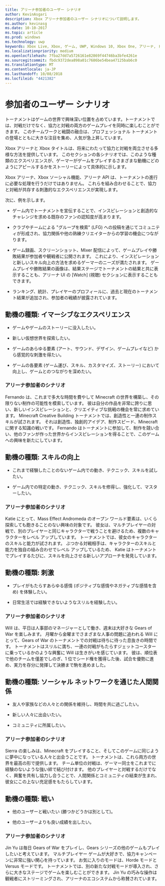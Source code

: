 ```yaml
---
title: アリーナ参加者のユーザー シナリオ
author: KevinAsgari
description: Xbox アリーナ参加者のユーザー シナリオについて説明します。
ms.author: kevinasg
ms.date: 10-10-2017
ms.topic: article
ms.prod: windows
ms.technology: uwp
keywords: Xbox Live, Xbox, ゲーム, UWP, Windows 10, Xbox One, アリーナ, トーナメント, UX
ms.localizationpriority: medium
ms.openlocfilehash: 7fba27dd7a5726161e82869f44746ba3bfe4261e
ms.sourcegitcommit: fbdc9372dea898a01c7686be54bea47125bab6c0
ms.translationtype: MT
ms.contentlocale: ja-JP
ms.lasthandoff: 10/08/2018
ms.locfileid: "4421382"
---
```

# <a name="participant-user-scenarios"></a>参加者のユーザー シナリオ

トーナメントはゲームの世界で興味深い位置を占めています。トーナメントでは、対戦だけでなく、協力と対戦の両方のゲームプレイを同時に楽しむことができます。 このチームワークと戦闘の融合は、プロフェッショナル トーナメントの登場とともに大きな注目を集め、人気が急上昇しています。

Xbox アリーナと Xbox タイトルは、将来にわたって協力と対戦を両立させる多様な方法を提供しています。 このセクションの各シナリオでは、このような種類のエクスペリエンスが、ゲーマーがゲームをプレイするさまざまな動機にどのようにアピールするかをストーリーによって具体的に示します。

Xbox アリーナ、Xbox ソーシャル機能、アリーナ API は、トーナメントの進行に必要な処理を行うだけではありません。 これらを組み合わせることで、協力と対戦が共存する刺激的なエクスペリエンスが実現します。

次に、例を示します。

* ゲーム内でトーナメントを宣伝することで、インスピレーションと創造的なチャレンジを求める既存のファンの認知度が高まります。

* クラブやチームによる "グループを検索" (LFG) への投稿を通じてコミュニティが形成され、協力関係や他の熟練クリエイターからの学習の機会につながります。

* ゲーム録画、スクリーンショット、Mixer 配信によって、ゲームプレイや勝敗結果が参加者や観戦者に公開されます。 これにより、インスピレーションと新しいスキル向上の方法を求めるゲーマーのニーズが満たされます。 ゲームプレイや勝敗結果の画像は、結果ステージでトーナメントの結果と共に表示することも、アリーナ UI の [Watch] (視聴) セクションに表示することもできます。

* ランキング、統計、プレイヤーのプロフィールに、過去と現在のトーナメント結果が追加され、参加者の戦績が披露されています。

## <a name="motivation-type-immersion"></a>動機の種類: イマーシブなエクスペリエンス

* ゲームやゲームのストーリーに没入したい。

* 新しい仮想世界を探索したい。

* ゲームのあらゆる要素 (アート、サウンド、デザイン、ゲームプレイなど) から感覚的な刺激を得たい。

* ゲームの各要素 (ゲーム運び、スキル、カスタマイズ、ストーリー) において向上し、ゲームとのつながりを深めたい。

### <a name="arena-participant-scenario"></a>アリーナ参加者のシナリオ

Fernando は、これまで多大な時間を費やして Minecraft の世界を構築し、その限りない制作の可能性を模索しています。 彼は自分の作品を非常に誇りに思い、新しいインスピレーションと、クリエイティブな挑戦の機会を常に求めています。 Minecraft Creative Building トーナメントでは、創造性と一連の制作スキルが試されます。 それは創造性、独創的アイデア、制作スピード、Minecraft に関する知識の戦いです。 Fernando はトーナメントに参加して、制作を競い合い、他のファンが作った世界からインスピレーションを得ることで、このゲームへの興味を新たにしています。

## <a name="motivation-type-mastery"></a>動機の種類: スキルの向上

* これまで経験したことのないゲーム内での動き、テクニック、スキルを試したい。

* ゲーム内での特定の動き、テクニック、スキルを修得し、強化して、マスターしたい。

### <a name="arena-participant-scenario"></a>アリーナ参加者のシナリオ

Katie にとって、Mass Effect Andromeda のオープン ワールド要素は、いくら探索しても飽きることのない興味の対象です。 彼女は、マルチプレイヤーの対戦で、別のプレイヤーと同じキャラクターで戦うことを避けるため、複数のキャラクターをレベル アップしています。 トーナメントでは、彼女のキャラクターのスキルと能力が試されます。 ぶつかる対戦相手は、キャラクターのスキルと能力を独自の組み合わせでレベル アップしているため、 Katie はトーナメントでプレイするたびに、スキルを向上させる新しいアプローチを発見しています。

## <a name="motivation-type-stimulation"></a>動機の種類: 刺激

* プレイがもたらすあらゆる感情 (ポジティブな感情やネガティブな感情を含め) を体験したい。

* 日常生活では経験できないようなスリルを経験したい。

### <a name="arena-participant-scenario"></a>アリーナ参加者のシナリオ

Will は、平日は人事部のマネージャーとして働き、週末は大好きな Gears of War を楽しみます。 月曜から金曜までさまざまな人事の問題に追われる Will にとって、Gears of War のトーナメントでの対戦は待ちに待った息抜きの時間です。 トーナメントはスリルに満ち、一連の対戦がもたらすジェットコースターに乗っているかのような興奮に Will は生きがいを感じています。 彼は、順位表で他のチームを僅差でしのぎ、1 位でシード権を獲得した後、試合を優勢に進め、実力を存分に発揮して決勝まで駒を進めました。

## <a name="motivation-type-social-affiliation"></a>動機の種類: ソーシャル ネットワークを通じた人間関係

* 友人や家族などの人々との関係を維持し、時間を共に過ごしたい。

* 新しい人々に出会いたい。

* コミュニティに所属したい。

### <a name="arena-participant-scenario"></a>アリーナ参加者のシナリオ

Sierra の楽しみは、Minecraft をプレイすること、そしてこのゲームに同じように夢中になっている人々と出会うことです。 トーナメントは、これら両方の世界を最高の形で提供します。 チーム単位の対戦は、ゲーマー同士をこれまでに経験のないような強い絆で結び付けます。 他のプレイヤーと対戦するだけでなく、興奮を共有し協力し合うことで、人間関係とコミュニティの結束が生まれ、彼女にこの上ない充足感をもたらしています。

## <a name="motivation-type-competition"></a>動機の種類: 戦い

* 他のユーザーと戦いたい (勝つかどうかは別として)。

* 他のユーザーよりも良い成績を出したい。

### <a name="arena-participant-scenario"></a>アリーナ参加者のシナリオ

Jin Yu は毎日 Gears of War をプレイし、Gears シリーズの他のゲームもプレイしたいと考えています。 マルチプレイヤー ゲームが大好きで、協力キャンペーンに非常に強い関心を持っています。 お気に入りのモードは、Horde モードと Versus モードです。 トーナメントでは、別の新たな対戦モードが導入され、さらに大きなステージでゲームを楽しむことができます。 Jin Yu の巧みな操作は観戦者にストリーミングされ、アリーナのエコシステムから称賛されています。
